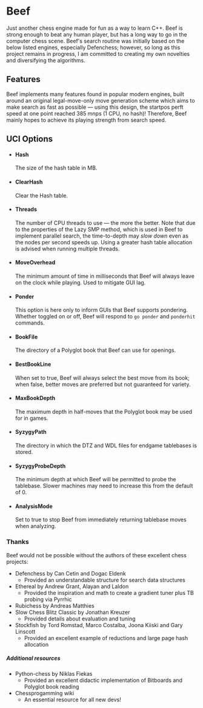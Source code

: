 # Beef

Just another chess engine made for fun as a way to learn C++. Beef is strong enough to beat any human player, but has a long way to go in the computer chess scene. Beef's search routine was initially based on the below listed engines, especially Defenchess; however, so long as this project remains in progress, I am committed to creating my own novelties and diversifying the algorithms.

## Features

Beef implements many features found in popular modern engines, built around an original legal-move-only move generation scheme which aims to make search as fast as possible — using this design, the startpos perft speed at one point reached 385 mnps (1 CPU, no hash)! Therefore, Beef mainly hopes to achieve its playing strength from search speed.

## UCI Options

* #### Hash
  The size of the hash table in MB.
  
* #### ClearHash
  Clear the Hash table.

* #### Threads
  The number of CPU threads to use — the more the better. Note that due to the properties of the Lazy SMP method, which is used in Beef to implement parallel search, the time-to-depth may *slow down* even as the nodes per second speeds up. Using a greater hash table allocation is advised when running multiple threads.

* #### MoveOverhead
  The minimum amount of time in milliseconds that Beef will always leave on the clock while playing. Used to mitigate GUI lag.
  
* #### Ponder
  This option is here only to inform GUIs that Beef supports pondering. Whether toggled on or off, Beef will respond to ```go ponder``` and ```ponderhit``` commands.

* #### BookFile
  The directory of a Polyglot book that Beef can use for openings.

* #### BestBookLine
  When set to true, Beef will always select the best move from its book; when false, better moves are preferred but not guaranteed for variety.

* #### MaxBookDepth
  The maximum depth in half-moves that the Polyglot book may be used for in games.

* #### SyzygyPath
  The directory in which the DTZ and WDL files for endgame tablebases is stored.

* #### SyzygyProbeDepth
  The minimum depth at which Beef will be permitted to probe the tablebase. Slower machines may need to increase this from the default of 0.

* #### AnalysisMode
  Set to true to stop Beef from immediately returning tablebase moves when analyzing.


### Thanks

 Beef would not be possible without the authors of these excellent chess projects:

* Defenchess by Can Cetin and Dogac Eldenk
    * Provided an understandable structure for search data structures 
* Ethereal by Andrew Grant, Alayan and Laldon
    * Provided the inspiration and math to create a gradient tuner plus TB probing via Pyrrhic
* Rubichess by Andreas Matthies
* Slow Chess Blitz Classic by Jonathan Kreuzer
    * Provided details about evaluation and tuning
* Stockfish by Tord Romstad, Marco Costalba, Joona Kiiski and Gary Linscott
    * Provided an excellent example of reductions and large page hash allocation

##### Additional resources
* Python-chess by Niklas Fiekas
    * Provided an excellent didactic implementation of Bitboards and Polyglot book reading
* Chessprogamming wiki
    * An essential resource for all new devs!


